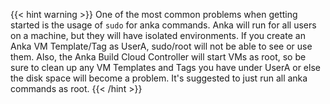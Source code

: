 ---
---

{{< hint warning >}}
One of the most common problems when getting started is the usage of `sudo` for anka commands. Anka will run for all users on a machine, but they will have isolated environments. If you create an Anka VM Template/Tag as UserA, sudo/root will not be able to see or use them. Also, the Anka Build Cloud Controller will start VMs as root, so be sure to clean up any VM Templates and Tags you have under UserA or else the disk space will become a problem. It's suggested to just run all anka commands as root.
{{< /hint >}}
